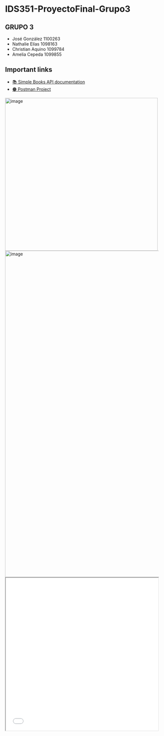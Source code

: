 # IDS351-ProyectoFinal-Grupo3

 ## GRUPO 3

* José González 1100263
* Nathalie Elías 1098163
* Christian Aquino 1099784
* Amelia Cepeda 1099855

## Important links

* [📚 Simple Books API documentation](./simple-books-api.md)
* [🟠 Postman Project](https://orange-crater-734004.postman.co/workspace/Proyecto-Final-IDS351-Grupo-3~a7cdf7e4-0924-43d8-84ca-9243213cc1c4/collection/26976646-e828c107-ce4c-44e0-a8b8-3c07c1facee2?action=share&creator=26976646)

<img width="500" alt="image" src="https://user-images.githubusercontent.com/77129444/232896850-b3723833-b455-4c11-8f7d-596518e41717.png">

<img width="1068" alt="image" src="https://user-images.githubusercontent.com/77129444/232900838-5ab24d99-e419-41d8-907a-ba4a3f14f2b5.png">

<div>
  <iframe src="Reporte-resultados-pruebas.html" width="500" height="500"></iframe>
</div>
